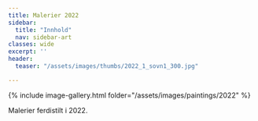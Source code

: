 ```yaml
---
title: Malerier 2022
sidebar:
  title: "Innhold"
  nav: sidebar-art
classes: wide
excerpt: ''
header:
  teaser: "/assets/images/thumbs/2022_1_sovn1_300.jpg"

---
```

{% include image-gallery.html folder="/assets/images/paintings/2022" %}

Malerier ferdistilt i 2022.
